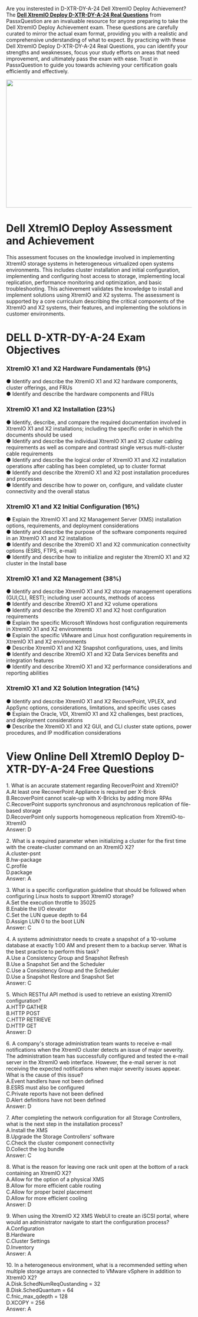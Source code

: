 <p>Are you insterested in D-XTR-DY-A-24 Dell XtremIO Deploy Achievement? The <strong><a href="https://www.passquestion.com/d-xtr-dy-a-24.html">Dell XtremIO Deploy D-XTR-DY-A-24 Real Questions</a></strong> from PassxQuestion are an invaluable resource for anyone preparing to take the Dell XtremIO Deploy Achievement exam. These questions are carefully curated to mirror the actual exam format, providing you with a realistic and comprehensive understanding of what to expect. By practicing with these Dell XtremIO Deploy D-XTR-DY-A-24 Real Questions, you can identify your strengths and weaknesses, focus your study efforts on areas that need improvement, and ultimately pass the exam with ease. Trust in PassxQuestion to guide you towards achieving your certification goals efficiently and effectively.</p>

<p><img alt="" src="https://www.passquestion.com/uploads/pqcom/images/20240801/a814cfddd4d5ede915e7ebaea123f257.png" style="height:347px; width:618px" /></p>

<h1>Dell XtremIO Deploy Assessment and Achievement</h1>

<p>This assessment focuses on the knowledge involved in implementing XtremIO storage systems in heterogeneous virtualized open systems environments. This includes cluster installation and initial configuration, implementing and configuring host access to storage, implementing local replication, performance monitoring and optimization, and basic troubleshooting. This achievement validates the knowledge to install and implement solutions using XtremIO and X2 systems. The assessment is supported by a core curriculum describing the critical components of the XtremIO and X2 systems, their features, and implementing the solutions in customer environments.</p>

<h1>DELL D-XTR-DY-A-24 Exam Objectives</h1>

<h3>XtremIO X1 and X2 Hardware Fundamentals (9%)</h3>

<p>● Identify and describe the XtremIO X1 and X2 hardware components, cluster offerings, and FRUs<br />
● Identify and describe the hardware components and FRUs</p>

<h3>XtremIO X1 and X2 Installation (23%)</h3>

<p>● Identify, describe, and compare the required documentation involved in XtremIO X1 and X2 installations; including the specific order in which the documents should be used<br />
● Identify and describe the individual XtremIO X1 and X2 cluster cabling requirements as well as compare and contrast single versus multi-cluster cable requirements<br />
● Identify and describe the logical order of XtremIO X1 and X2 installation operations after cabling has been completed, up to cluster format<br />
● Identify and describe the XtremIO X1 and X2 post installation procedures and processes<br />
● Identify and describe how to power on, configure, and validate cluster connectivity and the overall status</p>

<h3>XtremIO X1 and X2 Initial Configuration (16%)</h3>

<p>● Explain the XtremIO X1 and X2 Management Server (XMS) installation options, requirements, and deployment considerations<br />
● Identify and describe the purpose of the software components required in an XtremIO X1 and X2 installation<br />
● Identify and describe the XtremIO X1 and X2 communication connectivity options (ESRS, FTPS, e-mail)<br />
● Identify and describe how to initialize and register the XtremIO X1 and X2 cluster in the Install base</p>

<h3>XtremIO X1 and X2 Management (38%)</h3>

<p>● Identify and describe XtremIO X1 and X2 storage management operations (GUI,CLI, REST); including user accounts, methods of access<br />
● Identify and describe XtremIO X1 and X2 volume operations<br />
● Identify and describe the XtremIO X1 and X2 host configuration requirements<br />
● Explain the specific Microsoft Windows host configuration requirements in XtremIO X1 and X2 environments<br />
● Explain the specific VMware and Linux host configuration requirements in XtremIO X1 and X2 environments<br />
● Describe XtremIO X1 and X2 Snapshot configurations, uses, and limits<br />
● Identify and describe XtremIO X1 and X2 Data Services benefits and integration features<br />
● Identify and describe XtremIO X1 and X2 performance considerations and reporting abilities</p>

<h3>XtremIO X1 and X2 Solution Integration (14%)</h3>

<p>● Identify and describe XtremIO X1 and X2 RecoverPoint, VPLEX, and AppSync options, considerations, limitations, and specific uses cases<br />
● Explain the Oracle, VDI, XtremIO X1 and X2 challenges, best practices, and deployment considerations<br />
● Describe the XtremIO X1 and X2 GUI, and CLI cluster state options, power procedures, and IP modification considerations</p>

<h1>View Online Dell XtremIO Deploy D-XTR-DY-A-24 Free Questions</h1>

<p>1. What is an accurate statement regarding RecoverPoint and XtremIO?<br />
A.At least one RecoverPoint Appliance is required per X-Brick<br />
B.RecoverPoint cannot scale-up with X-Bricks by adding more RPAs<br />
C.RecoverPoint supports synchronous and asynchronous replication of file-based storage<br />
D.RecoverPoint only supports homogeneous replication from XtremIO-to-XtremIO<br />
Answer: D</p>

<p>2. What is a required parameter when initializing a cluster for the first time with the create-cluster command on an XtremIO X2?<br />
A.cluster-psnt<br />
B.hw-package<br />
C.profile<br />
D.package<br />
Answer: A</p>

<p>3. What is a specific configuration guideline that should be followed when configuring Linux hosts to support XtremIO storage?<br />
A.Set the execution throttle to 35025<br />
B.Enable the I/O elevator<br />
C.Set the LUN queue depth to 64<br />
D.Assign LUN 0 to the boot LUN<br />
Answer: C</p>

<p>4. A systems administrator needs to create a snapshot of a 10-volume database at exactly 1:00 AM and present them to a backup server. What is the best practice to perform this task?<br />
A.Use a Consistency Group and Snapshot Refresh<br />
B.Use a Snapshot Set and the Scheduler<br />
C.Use a Consistency Group and the Scheduler<br />
D.Use a Snapshot Restore and Snapshot Set<br />
Answer: C</p>

<p>5. Which RESTful API method is used to retrieve an existing XtremIO configuration?<br />
A.HTTP GATHER<br />
B.HTTP POST<br />
C.HTTP RETRIEVE<br />
D.HTTP GET<br />
Answer: D</p>

<p>6. A company&#39;s storage administration team wants to receive e-mail notifications when the XtremlO cluster detects an issue of major severity. The administration team has successfully configured and tested the e-mail server in the XtremlO web interface. However, the e-mail server is not receiving the expected notifications when major severity issues appear.<br />
What is the cause of this issue?<br />
A.Event handlers have not been defined<br />
B.ESRS must also be configured<br />
C.Private reports have not been defined<br />
D.Alert definitions have not been defined<br />
Answer: D</p>

<p>7. After completing the network configuration for all Storage Controllers, what is the next step in the installation process?<br />
A.Install the XMS<br />
B.Upgrade the Storage Controllers&#39; software<br />
C.Check the cluster component connectivity<br />
D.Collect the log bundle<br />
Answer: C</p>

<p>8. What is the reason for leaving one rack unit open at the bottom of a rack containing an XtremIO X2?<br />
A.Allow for the option of a physical XMS<br />
B.Allow for more efficient cable routing<br />
C.Allow for proper bezel placement<br />
D.Allow for more efficient cooling<br />
Answer: D</p>

<p>9. When using the XtremIO X2 XMS WebUl to create an iSCSI portal, where would an administrator navigate to start the configuration process?<br />
A.Configuration<br />
B.Hardware<br />
C.Cluster Settings<br />
D.Inventory<br />
Answer: A</p>

<p>10. In a heterogeneous environment, what is a recommended setting when multiple storage arrays are connected to VMware vSphere in addition to XtremIO X2?<br />
A.Disk.SchedNumReqOustanding = 32<br />
B.Disk.SchedQuantum = 64<br />
C.fnic_max_qdepth = 128<br />
D.XCOPY = 256<br />
Answer: A</p>
